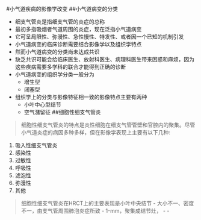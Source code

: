 #小气道疾病的影像学改变
##小气道病变的分类
- 细支气管炎是指细支气管的炎症的总称
- 最初多指吸烟者气道周围的炎症，现在泛指小气道病变
- 它可呈局限性、弥漫性、急性慢性、特发性、或者因一个已知的机制引发
- 小气道病变的临床诊断需要结合影像学以及组织学特点
- 然而小气道病变的分类尚未达成共识
- 缺乏共识可能会给临床医生、放射科医生、病理科医生带来困惑和麻烦，因为这些疾病需要多学科的联合才能得到正确的诊断
- 小气道病变的组织学分类一般分为
    - 增生型
    - 闭塞型
- 组织学上的分类与影像特征相一致的影像特点主要有两种
    - 小叶中心型结节
    - 空气潴留征
##细胞性细支气管炎
>细胞性细支气管炎的特点是炎性细胞在细支气管管壁和官腔内的聚集。尽管小气道炎症的病因多种多样，但在影像学表现上主要有以下几种:
1. 吸入性细支气管炎
2. 感染性
3. 过敏性
4. 呼吸性
5. 滤泡性
6. 弥漫性
7. 其他
> 细胞性细支气管炎在HRCT上的主要表现是小叶中央结节
    - 大小不一、密度不一，由支气管周围肺泡炎症所致
    - 1-mm，聚集成结节灶，
    - 
    - 